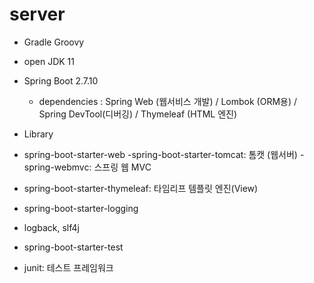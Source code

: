 # server

- Gradle Groovy
- open JDK 11
- Spring Boot 2.7.10
  - dependencies : Spring Web (웹서비스 개발) / Lombok (ORM용) / Spring DevTool(디버깅) / Thymeleaf (HTML  엔진)

- Library
 - spring-boot-starter-web
  -spring-boot-starter-tomcat: 톰캣 (웹서버)
  -spring-webmvc: 스프링 웹 MVC
 - spring-boot-starter-thymeleaf: 타임리프 템플릿 엔진(View)
 - spring-boot-starter-logging
  - logback, slf4j
 - spring-boot-starter-test
  - junit: 테스트 프레임워크
